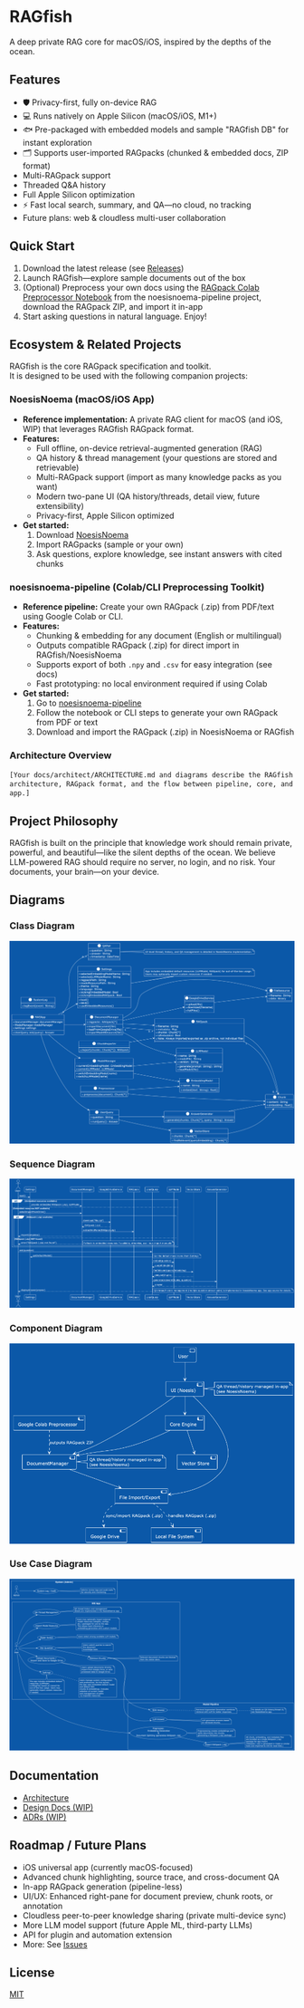 # RAGfish

A deep private RAG core for macOS/iOS, inspired by the depths of the ocean.

## Features
- 🛡️ Privacy-first, fully on-device RAG
- 💻 Runs natively on Apple Silicon (macOS/iOS, M1+)
- 🐟 Pre-packaged with embedded models and sample "RAGfish DB" for instant exploration
- 🗂️ Supports user-imported RAGpacks (chunked & embedded docs, ZIP format)
- Multi-RAGpack support
- Threaded Q&A history
- Full Apple Silicon optimization
- ⚡️ Fast local search, summary, and QA—no cloud, no tracking
- Future plans: web & cloudless multi-user collaboration

## Quick Start
1. Download the latest release (see [Releases](https://github.com/raskolnikoff/ragfish/releases))
2. Launch RAGfish—explore sample documents out of the box
3. (Optional) Preprocess your own docs using the [RAGpack Colab Preprocessor Notebook](https://github.com/raskolnikoff/noesisnoema-pipeline/blob/main/notebooks/chunks_and_embeddings_colab.ipynb) from the noesisnoema-pipeline project, download the RAGpack ZIP, and import it in-app
4. Start asking questions in natural language. Enjoy!

## Ecosystem & Related Projects

RAGfish is the core RAGpack specification and toolkit.  
It is designed to be used with the following companion projects:

### NoesisNoema (macOS/iOS App)
- **Reference implementation:** A private RAG client for macOS (and iOS, WIP) that leverages RAGfish RAGpack format.
- **Features:**  
  - Full offline, on-device retrieval-augmented generation (RAG)
  - QA history & thread management (your questions are stored and retrievable)
  - Multi-RAGpack support (import as many knowledge packs as you want)
  - Modern two-pane UI (QA history/threads, detail view, future extensibility)
  - Privacy-first, Apple Silicon optimized
- **Get started:**  
  1. Download [NoesisNoema](https://github.com/raskolnikoff/NoesisNoema)
  2. Import RAGpacks (sample or your own)
  3. Ask questions, explore knowledge, see instant answers with cited chunks

### noesisnoema-pipeline (Colab/CLI Preprocessing Toolkit)
- **Reference pipeline:** Create your own RAGpack (.zip) from PDF/text using Google Colab or CLI.
- **Features:**  
  - Chunking & embedding for any document (English or multilingual)
  - Outputs compatible RAGpack (.zip) for direct import in RAGfish/NoesisNoema
  - Supports export of both `.npy` and `.csv` for easy integration (see docs)
  - Fast prototyping: no local environment required if using Colab
- **Get started:**  
  1. Go to [noesisnoema-pipeline](https://github.com/raskolnikoff/noesisnoema-pipeline)
  2. Follow the notebook or CLI steps to generate your own RAGpack from PDF or text
  3. Download and import the RAGpack (.zip) in NoesisNoema or RAGfish

### Architecture Overview

```
[Your docs/architect/ARCHITECTURE.md and diagrams describe the RAGfish architecture, RAGpack format, and the flow between pipeline, core, and app.]
```

## Project Philosophy

RAGfish is built on the principle that knowledge work should remain private, powerful, and beautiful—like the silent depths of the ocean. We believe LLM-powered RAG should require no server, no login, and no risk. Your documents, your brain—on your device.


## Diagrams

### Class Diagram
![Class Diagram](docs/assets/ClassDiagram.png)

### Sequence Diagram
![Sequence Diagram](docs/assets/SequenceDiagram.png)

### Component Diagram
![Component Diagram](docs/assets/ComponentDiagram.png)

### Use Case Diagram
![Use Case Diagram](docs/assets/UseCaseDiagram.png)

## Documentation
- [Architecture](./docs/architect/ARCHITECTURE.md)
- [Design Docs (WIP)](./docs/designs/)
- [ADRs (WIP)](./docs/adr/)

## Roadmap / Future Plans

- iOS universal app (currently macOS-focused)
- Advanced chunk highlighting, source trace, and cross-document QA
- In-app RAGpack generation (pipeline-less)
- UI/UX: Enhanced right-pane for document preview, chunk roots, or annotation
- Cloudless peer-to-peer knowledge sharing (private multi-device sync)
- More LLM model support (future Apple ML, third-party LLMs)
- API for plugin and automation extension
- More: See [Issues](https://github.com/raskolnikoff/ragfish/issues)

## License
[MIT](./LICENSE)